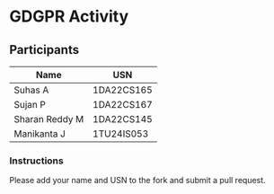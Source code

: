 # GDGPR Activity

## Participants

| Name   | USN        |
|--------|------------|
| Suhas A| 1DA22CS165 |
| Sujan P| 1DA22CS167 |
| Sharan Reddy M| 1DA22CS145|
|Manikanta J|  1TU24IS053|
### Instructions
Please add your name and USN to the fork and submit a pull request.

